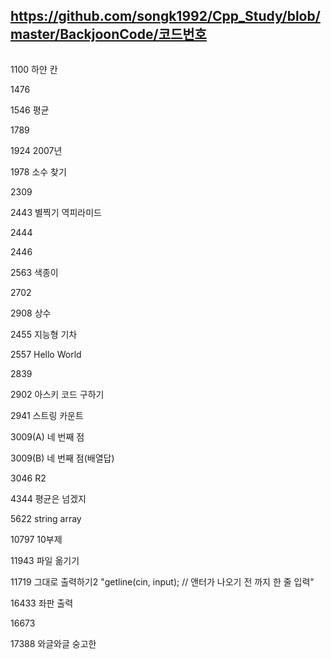 ## https://github.com/songk1992/Cpp_Study/blob/master/BackjoonCode/코드번호
<pre><code></code></pre>


1100 하얀 칸

1476 

1546 평균

1789 

1924 2007년


1978 소수 찾기

2309

2443 별찍기 역피라미드


2444 


2446 


2563 색종이


2702

2908 상수

2455 지능형 기차 



2557 Hello World 



2839 



2902 아스키 코드 구하기

2941 스트링 카운트

3009(A) 네 번째 점 



3009(B) 네 번째 점(배열답)




3046 R2 


4344 평균은 넘겠지 

5622 string array

10797 10부제 


11943 파일 옮기기 


11719 그대로 출력하기2 "getline(cin, input);  // 앤터가 나오기 전 까지 한 줄 입력"


16433 좌판 출력


16673



17388 와글와글 숭고한
